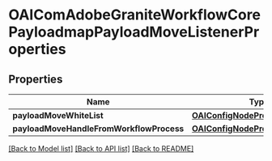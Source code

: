 # OAIComAdobeGraniteWorkflowCorePayloadmapPayloadMoveListenerProperties

## Properties
Name | Type | Description | Notes
------------ | ------------- | ------------- | -------------
**payloadMoveWhiteList** | [**OAIConfigNodePropertyArray***](OAIConfigNodePropertyArray.md) |  | [optional] 
**payloadMoveHandleFromWorkflowProcess** | [**OAIConfigNodePropertyBoolean***](OAIConfigNodePropertyBoolean.md) |  | [optional] 

[[Back to Model list]](../README.md#documentation-for-models) [[Back to API list]](../README.md#documentation-for-api-endpoints) [[Back to README]](../README.md)


